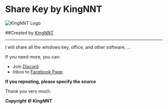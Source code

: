 
# Share Key by KingNNT
![KingNNT Logo](https://i.imgur.com/tMlmOvw.png)

##Created by [KingNNT](https://www.facebook.com/Kinggg.NNT)

---
I will share all the windows key, office, and other software, ...

If you need more, you can:
 - Join [Discord](https://discord.gg/sXFnxCa)
 - Inbox to [Facebook Page](https://www.facebook.com/Dev.KingNNT).

**If you reposting, please specify the source**

Thank you very much.

***Copyright © KingNNT***
